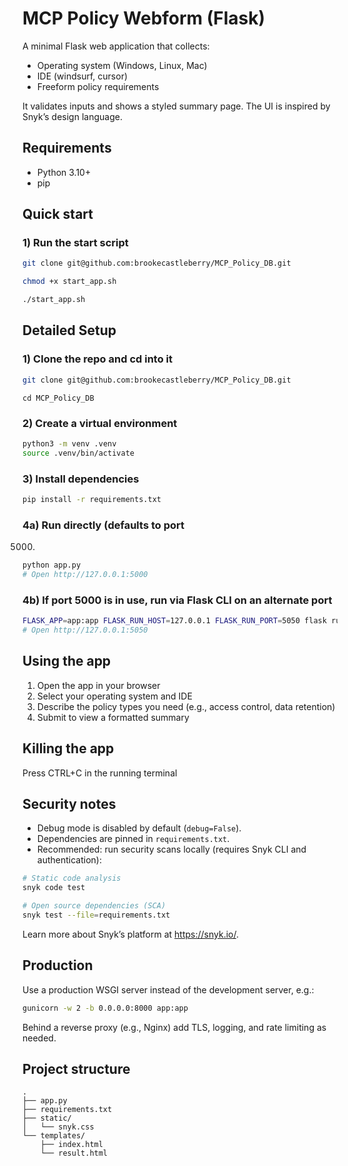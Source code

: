 # MCP Policy Webform (Flask)

A minimal Flask web application that collects:

- Operating system (Windows, Linux, Mac)
- IDE (windsurf, cursor)
- Freeform policy requirements

It validates inputs and shows a styled summary page. The UI is inspired by Snyk’s design language.

## Requirements

- Python 3.10+
- pip

## Quick start

### 1) Run the start script
```bash
git clone git@github.com:brookecastleberry/MCP_Policy_DB.git
```
```bash
chmod +x start_app.sh
```
```bash
./start_app.sh
```

## Detailed Setup

### 1) Clone the repo and cd into it
```bash
git clone git@github.com:brookecastleberry/MCP_Policy_DB.git
```
```
cd MCP_Policy_DB
```
### 2) Create a virtual environment
```bash
python3 -m venv .venv
source .venv/bin/activate
```
### 3) Install dependencies
```bash
pip install -r requirements.txt
```
### 4a) Run directly (defaults to port 
5000)
```bash
python app.py
# Open http://127.0.0.1:5000
```

### 4b) If port 5000 is in use, run via Flask CLI on an alternate port
```bash
FLASK_APP=app:app FLASK_RUN_HOST=127.0.0.1 FLASK_RUN_PORT=5050 flask run
# Open http://127.0.0.1:5050
```

## Using the app

1) Open the app in your browser
2) Select your operating system and IDE
3) Describe the policy types you need (e.g., access control, data retention)
4) Submit to view a formatted summary

## Killing the app

Press CTRL+C in the running terminal

## Security notes

- Debug mode is disabled by default (`debug=False`).
- Dependencies are pinned in `requirements.txt`.
- Recommended: run security scans locally (requires Snyk CLI and authentication):

```bash
# Static code analysis
snyk code test

# Open source dependencies (SCA)
snyk test --file=requirements.txt
```

Learn more about Snyk’s platform at https://snyk.io/.

## Production

Use a production WSGI server instead of the development server, e.g.:

```bash
gunicorn -w 2 -b 0.0.0.0:8000 app:app
```

Behind a reverse proxy (e.g., Nginx) add TLS, logging, and rate limiting as needed.

## Project structure

```
.
├── app.py
├── requirements.txt
├── static/
│   └── snyk.css
└── templates/
    ├── index.html
    └── result.html
```
